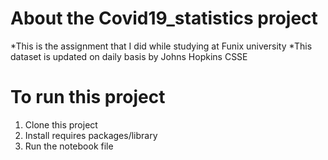 # About the Covid19_statistics project
*This is the assignment that I did while studying at Funix university
*This dataset is updated on daily basis by Johns Hopkins CSSE

# To run this project
 1. Clone this project
 2. Install requires packages/library
 3. Run the notebook file
